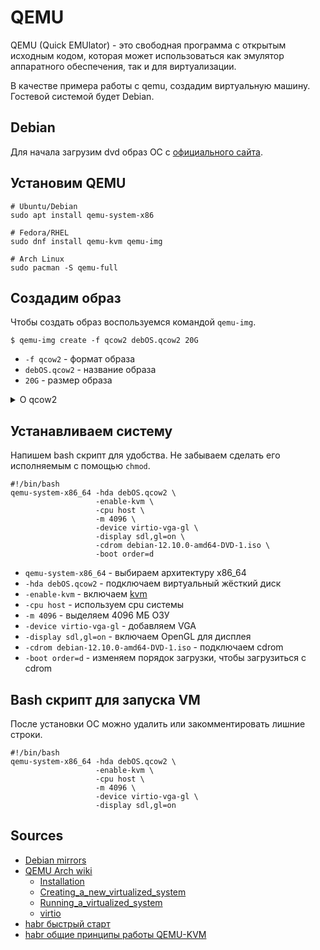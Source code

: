 # QEMU

QEMU (Quick EMUlator) - это свободная программа с открытым исходным кодом, которая может использоваться как эмулятор аппаратного обеспечения, так и для виртуализации.

В качестве примера работы с qemu, создадим виртуальную машину. Гостевой системой будет Debian.

## Debian

Для начала загрузим dvd образ ОС с [официального сайта](https://www.debian.org/).

## Установим QEMU

```
# Ubuntu/Debian
sudo apt install qemu-system-x86

# Fedora/RHEL
sudo dnf install qemu-kvm qemu-img

# Arch Linux
sudo pacman -S qemu-full
```

## Создадим образ

Чтобы создать образ воспользуемся командой `qemu-img`.

`$ qemu-img create -f qcow2 debOS.qcow2 20G`

- `-f qcow2` - формат образа
- `debOS.qcow2` - название образа
- `20G` - размер образа
<details>
<summary>О qcow2</summary><br>
qcow2 - формат, который выделяет место под файл образа только тогда, когда гостевая операционная система фактически записывает данные в эти секторы своего виртуального жесткого диска. Гостевой ОС образ видится полного размера, хотя реально на хост-системе он может занимать очень небольшой объем пространства. Этот формат образа также поддерживает функциональность создания снимков состояния (snapshots) QEMU. Однако использование этого формата вместо raw может негативно сказаться на производительности.
</details>

## Устанавливаем систему

Напишем bash скрипт для удобства. Не забываем сделать его исполняемым с помощью `chmod`.

```
#!/bin/bash
qemu-system-x86_64 -hda debOS.qcow2 \
                   -enable-kvm \
                   -cpu host \
                   -m 4096 \
                   -device virtio-vga-gl \
                   -display sdl,gl=on \
                   -cdrom debian-12.10.0-amd64-DVD-1.iso \
                   -boot order=d
```

- `qemu-system-x86_64` - выбираем архитектуру x86_64
- `-hda debOS.qcow2` - подключаем виртуальный жёсткий диск
- `-enable-kvm` - включаем [kvm](https://habr.com/ru/articles/466549/)
- `-cpu host` - используем cpu системы
- `-m 4096` - выделяем 4096 МБ ОЗУ
- `-device virtio-vga-gl` - добавляем VGA
- `-display sdl,gl=on` - включаем OpenGL для дисплея
- `-cdrom debian-12.10.0-amd64-DVD-1.iso` - подключаем cdrom
- `-boot order=d` - изменяем порядок загрузки, чтобы загрузиться с cdrom

## Bash скрипт для запуска VM

После установки ОС можно удалить или закомментировать лишние строки.

```
#!/bin/bash
qemu-system-x86_64 -hda debOS.qcow2 \
                   -enable-kvm \
                   -cpu host \
                   -m 4096 \
                   -device virtio-vga-gl \
                   -display sdl,gl=on
```

## Sources

- [Debian mirrors](https://www.debian.org/CD/http-ftp/)
- [QEMU Arch wiki](https://wiki.archlinux.org/title/QEMU)
  - [Installation](https://wiki.archlinux.org/title/QEMU#Installation)
  - [Creating_a_new_virtualized_system](https://wiki.archlinux.org/title/QEMU#Creating_a_new_virtualized_system)
  - [Running_a_virtualized_system](https://wiki.archlinux.org/title/QEMU#Running_a_virtualized_system)
  - [virtio](https://wiki.archlinux.org/title/QEMU#virtio)
- [habr быстрый старт](https://habr.com/ru/sandbox/244526/)
- [habr общие принципы работы QEMU-KVM](https://habr.com/ru/articles/466549/)